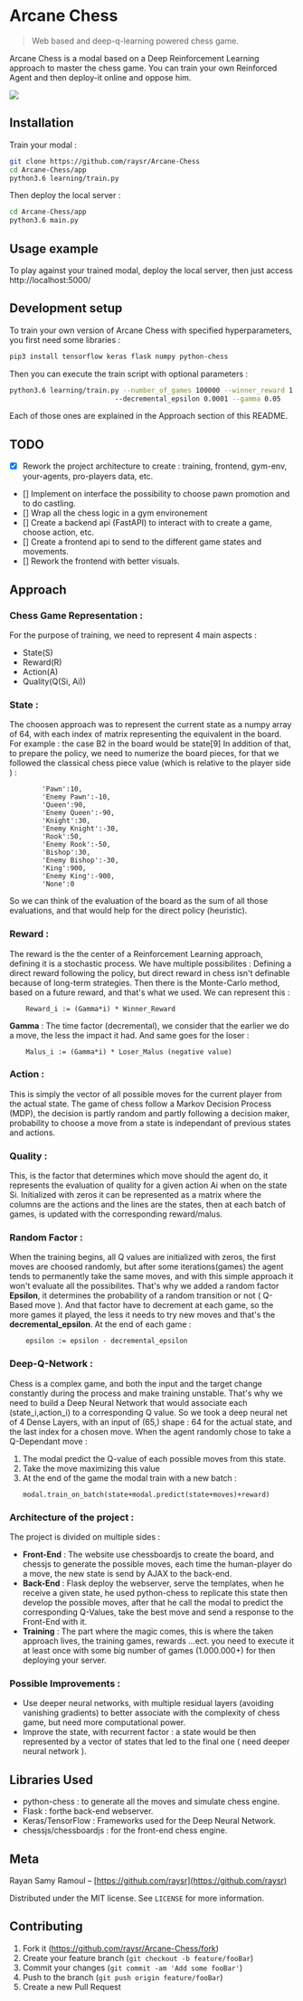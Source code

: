# Arcane Chess
> Web based and deep-q-learning powered chess game.

Arcane Chess is a modal based on a Deep Reinforcement Learning approach to master the chess game.
You can train your own Reinforced Agent and then deploy-it online and oppose him.

![](header.png)

## Installation


Train your modal :
```sh
git clone https://github.com/raysr/Arcane-Chess
cd Arcane-Chess/app
python3.6 learning/train.py
```

Then deploy the local server :
```sh
cd Arcane-Chess/app
python3.6 main.py
```

## Usage example

To play against your trained modal, deploy the local server, then just access http://localhost:5000/

## Development setup

To train your own version of Arcane Chess with specified hyperparameters, you first need some libraries :

```sh
pip3 install tensorflow keras flask numpy python-chess
```
Then you can execute the train script with optional parameters :
```sh
python3.6 learning/train.py --number_of_games 100000 --winner_reward 1 --loser_malus -1 --epsilon 1
                          --decremental_epsilon 0.0001 --gamma 0.05
```
Each of those ones are explained in the Approach section of this README.


## TODO
- [X] Rework the project architecture to create : training, frontend, gym-env, your-agents, pro-players data, etc.
- [] Implement on interface the possibility to choose pawn promotion and to do castling.
- [] Wrap all the chess logic  in a gym environement
- [] Create a backend api (FastAPI) to interact with to create a game, choose action, etc.
- [] Create a frontend api to send to the different game states and  movements.
- [] Rework the frontend with better visuals.



## Approach
### Chess Game Representation :
 For the purpose of training, we need to represent 4 main aspects :
 * State(S)
 * Reward(R)
 * Action(A)
 * Quality(Q(Si, Ai))
### State :
The choosen approach was to represent the current state as a numpy array of 64,  with each index of matrix representing the equivalent in the board.
For example : the case B2 in the board would be state[9]
In addition of that, to prepare the policy, we need to numerize the board pieces, for that we followed the classical chess piece value (which is relative to the player side ) :

            'Pawn':10,
            'Enemy Pawn':-10,
            'Queen':90,
            'Enemy Queen':-90,
            'Knight':30,
            'Enemy Knight':-30,
            'Rook':50,
            'Enemy Rook':-50,
            'Bishop':30,
            'Enemy Bishop':-30,
            'King':900,
            'Enemy King':-900,
            'None':0
So we can think of the evaluation of the board as the sum of all those evaluations, and that would help for the direct policy (heuristic).
### Reward :
The reward is the the center of a Reinforcement Learning approach, defining it is a stochastic process. We have multiple possibilites :
Defining a direct reward following the policy, but direct reward in chess isn't definable because of long-term strategies.
Then there is the Monte-Carlo method, based on a future reward, and that's what we used. We can represent this :
```
 	Reward_i := (Gamma*i) * Winner_Reward
```
**Gamma** : The time factor (decremental), we consider that the earlier we do a move, the less the impact it had.
And same goes for the loser :
```
	Malus_i := (Gamma*i) * Loser_Malus (negative value)
```
### Action :
This is simply the vector of all possible moves for the current player from the actual state. The game of chess follow a Markov Decision Process (MDP), the decision is partly random and partly following a decision maker, probability to choose a move from a state is independant of previous states and actions.

### Quality :
This, is the factor that determines which move should the agent do, it represents the evaluation of quality for a given action Ai when on the state Si. Initialized with zeros it can be represented as a matrix where the columns are the actions and the lines are the states, then at each batch of games, is updated with the corresponding reward/malus.

### Random Factor :
When the training begins, all Q values are initialized with zeros, the first moves are choosed randomly, but after some iterations(games) the agent tends to permanently take the same moves, and with this simple approach it won't evaluate all the possibilites. That's why we added a random factor **Epsilon**, it determines the probability of a random transition or not ( Q-Based move ). And that factor have to decrement at each game, so the more games it played, the less it needs to try new moves and that's the **decremental_epsilon**. At the end of each game :
```
	epsilon := epsilon - decremental_epsilon
```

### Deep-Q-Network :
Chess is a complex game, and both the input and the target change constantly during the process and make training unstable. That's why we need to build a Deep Neural Network that would associate each (state_i,action_i) to a corresponding Q value. So we took a deep neural net of 4 Dense Layers, with an input of (65,) shape : 64 for the actual state, and the last index for a chosen move. When the agent randomly chose to take a Q-Dependant move :
1. The modal predict the Q-value of each possible moves from this state.
2. Take the move maximizing this value
3. At the end of the game the modal train with a new batch :
	```
    modal.train_on_batch(state+modal.predict(state+moves)+reward)
	```

### Architecture of the project :
The project is divided on multiple sides :
* **Front-End** : The website use chessboardjs to create the board, and chessjs to generate the possible moves, each time the human-player do a move, the new state is send by AJAX to the back-end.
* **Back-End** : Flask deploy the webserver, serve the templates, when he receive a given state, he used python-chess to replicate this state then develop the possible moves, after that he call the modal to predict the corresponding Q-Values, take the best move and send a response to the Front-End with it.
* **Training** : The part where the magic comes, this is where the taken approach lives, the training games, rewards ...ect. you need to execute it at least once with some big number of games (1.000.000+) for then deploying your server.
### Possible Improvements :
* Use deeper neural networks, with multiple residual layers (avoiding vanishing gradients) to better associate with the complexity of chess game, but need more computational power.
* Improve the state, with recurrent factor : a state would be then represented by a vector of states that led to the final one ( need deeper neural network ).

## Libraries Used

* python-chess : to generate all the moves and simulate chess engine.
* Flask : forthe back-end webserver.
* Keras/TensorFlow : Frameworks used for the Deep Neural Network.
* chessjs/chessboardjs : for the front-end chess engine.

## Meta

Rayan Samy Ramoul – [https://github.com/raysr](https://github.com/raysr)

Distributed under the MIT license. See ``LICENSE`` for more information.


## Contributing

1. Fork it (<https://github.com/raysr/Arcane-Chess/fork>)
2. Create your feature branch (`git checkout -b feature/fooBar`)
3. Commit your changes (`git commit -am 'Add some fooBar'`)
4. Push to the branch (`git push origin feature/fooBar`)
5. Create a new Pull Request

